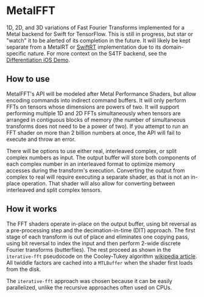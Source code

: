 # MetalFFT

1D, 2D, and 3D variations of Fast Fourier Transforms implemented for a Metal backend for Swift for TensorFlow. This is still in progress, but star or "watch" it to be alerted of its completion in the future. It will likely be kept separate from a MetalRT or [SwiftRT](https://github.com/ewconnell/swiftrt) implementation due to its domain-specific nature. For more context on the S4TF backend, see the [Differentiation iOS Demo](https://github.com/philipturner/differentiation-ios-demo).

## How to use

MetalFFT's API will be modeled after Metal Performance Shaders, but allow encoding commands into indirect command buffers. It will only perform FFTs on tensors whose dimensions are powers of two. It will support performing multiple 1D and 2D FFTs simultaneously when tensors are arranged in contiguous blocks of memory (the number of simultaneous transforms does not need to be a power of two). If you attempt to run an FFT shader on more than 2 billion numbers at once, the API will fail to execute and throw an error.

There will be options to use either real, interleaved complex, or split complex numbers as input. The output buffer will store both components of each complex number in an interleaved format to optimize memory accesses during the transform's execution. Converting the output from complex to real will require executing a separate shader, as that is not an in-place operation. That shader will also allow for converting between interleaved and split complex tensors.

## How it works

The FFT shaders operate in-place on the output buffer, using bit reversal as a pre-processing step and the decimation-in-time (DIT) approach. The first stage of each transform is out of place and eliminates one copying pass, using bit reversal to index the input and then perform 2-wide discrete Fourier transforms (butterflies). The rest proceed as shown in the `iterative-fft` pseudocode on the Cooley-Tukey algorithm [wikipedia article](https://en.wikipedia.org/wiki/Cooley–Tukey_FFT_algorithm). All twiddle factors are cached into a `MTLBuffer` when the shader first loads from the disk.

The `iterative-fft` approach was chosen because it can be easily parallelized, unlike the recursive approaches often used on CPUs.
